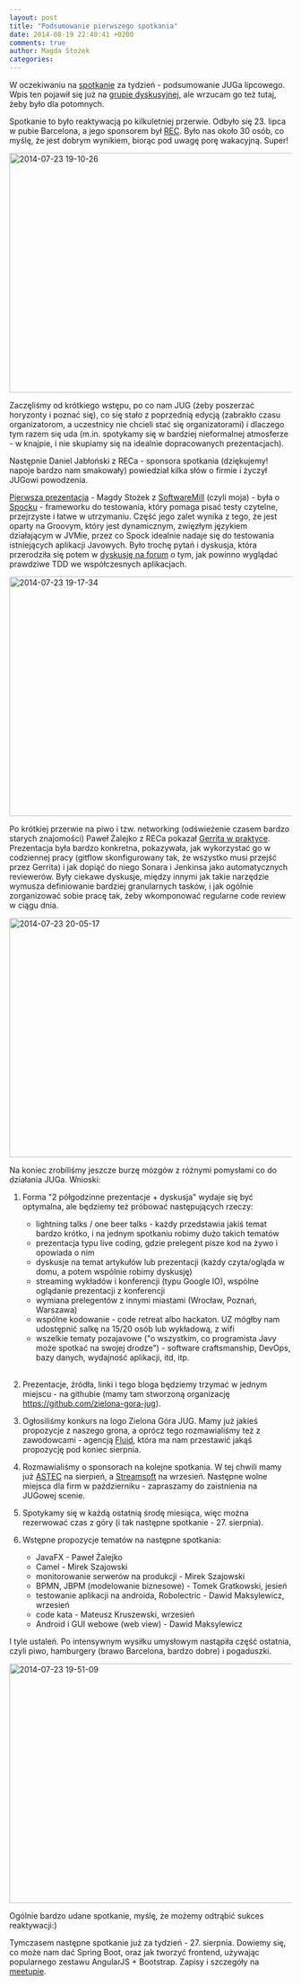 ```yaml
---
layout: post
title: "Podsumowanie pierwszego spotkania"
date: 2014-08-19 22:40:41 +0200
comments: true
author: Magda Stożek
categories: 
---
```

W oczekiwaniu na <a href="http://www.meetup.com/Zielona-Gora-JUG/events/198778072/" target="_blank">spotkanie</a> za tydzień - podsumowanie JUGa lipcowego. Wpis ten pojawił się już na <a href="http://jug.zgora.pl/forum" target="_blank">grupie dyskusyjnej</a>, ale wrzucam go też tutaj, żeby było dla potomnych.

Spotkanie to było reaktywacją po kilkuletniej przerwie. Odbyło się 23. lipca w pubie Barcelona, a jego sponsorem był <a href="http://pl.rec-global.com/" target="_blank">REC</a>. Było nas około 30 osób, co myślę, że jest dobrym wynikiem, biorąc pod uwagę porę wakacyjną. Super!

<div class="photo"><a href="https://www.flickr.com/photos/126253063@N03/14966422405" title="2014-07-23 19-10-26 by jugzgora flickr, on Flickr"><img src="https://farm6.staticflickr.com/5587/14966422405_52d3faf9f4_z.jpg" width="640" height="427" alt="2014-07-23 19-10-26"></a></div>

Zaczęliśmy od krótkiego wstępu, po co nam JUG (żeby poszerzać horyzonty i poznać się), co się stało z poprzednią edycją (zabrakło czasu organizatorom, a uczestnicy nie chcieli stać się organizatorami) i dlaczego tym razem się uda (m.in. spotykamy się w bardziej nieformalnej atmosferze - w knajpie, i nie skupiamy się na idealnie dopracowanych prezentacjach).

<!-- more -->

Następnie Daniel Jabłoński z RECa - sponsora spotkania (dziękujemy! napoje bardzo nam smakowały) powiedział kilka słów o firmie i życzył JUGowi powodzenia.

<a href="http://magdzikk.github.io/spock-slides/" target="_blank">Pierwsza prezentacja</a> - Magdy Stożek z <a href="http://softwaremill.com" target="_blank">SoftwareMill</a> (czyli moja) - była o <a href="http://code.google.com/p/spock/" target="_blank">Spocku</a> - frameworku do testowania, który pomaga pisać testy czytelne, przejrzyste i łatwe w utrzymaniu. Część jego zalet wynika z tego, że jest oparty na Groovym, który jest dynamicznym, zwięzłym językiem działającym w JVMie, przez co Spock idealnie nadaje się do testowania istniejących aplikacji Javowych. Było trochę pytań i dyskusja, która przerodziła się potem w <a href="https://groups.google.com/forum/?hl=pl#!topic/zielona-gora-jug/e8WeePfvqCQ" target="_blank">dyskusję na forum</a> o tym, jak powinno wyglądać prawdziwe TDD we współczesnych aplikacjach.

<div class="photo"><a href="https://www.flickr.com/photos/126253063@N03/14779815918" title="2014-07-23 19-17-34 by jugzgora flickr, on Flickr"><img src="https://farm6.staticflickr.com/5589/14779815918_6605c29d7f_z.jpg" width="640" height="427" alt="2014-07-23 19-17-34"></a></div>

Po krótkiej przerwie na piwo i tzw. networking (odświeżenie czasem bardzo starych znajomości) Paweł Żalejko z RECa pokazał <a href="/files/Gerrit.pdf" target="_blank">Gerrita w praktyce</a>. Prezentacja była bardzo konkretna, pokazywała, jak wykorzystać go w codziennej pracy (gitflow skonfigurowany tak, że wszystko musi przejść przez Gerrita) i jak dopiąć do niego Sonara i Jenkinsa jako automatycznych reviewerów. Były ciekawe dyskusje, między innymi jak takie narzędzie wymusza definiowanie bardziej granularnych tasków, i jak ogólnie zorganizować sobie pracę tak, żeby wkomponować regularne code review w ciągu dnia.

<div class="photo"><a href="https://www.flickr.com/photos/126253063@N03/14943434106" title="2014-07-23 20-05-17 by jugzgora flickr, on Flickr"><img src="https://farm6.staticflickr.com/5568/14943434106_0bee6111b0_z.jpg" width="640" height="427" alt="2014-07-23 20-05-17"></a></div>

Na koniec zrobiliśmy jeszcze burzę mózgów z różnymi pomysłami co do działania JUGa. Wnioski:

1. Forma "2 półgodzinne prezentacje + dyskusja" wydaje się być optymalna, ale będziemy też próbować następujących rzeczy:

	- lightning talks / one beer talks - każdy przedstawia jakiś temat bardzo krótko, i na jednym spotkaniu robimy dużo takich tematów
	- prezentacja typu live coding, gdzie prelegent pisze kod na żywo i opowiada o nim
	- dyskusje na temat artykułów lub prezentacji (każdy czyta/ogląda w domu, a potem wspólnie robimy dyskusję)
	- streaming wykładów i konferencji (typu Google IO), wspólne oglądanie prezentacji z konferencji
	- wymiana prelegentów z innymi miastami (Wrocław, Poznań, Warszawa)
	- wspólne kodowanie - code retreat albo hackaton. UZ mógłby nam udostępnić salkę na 15/20 osób lub wykładową, z wifi
	- wszelkie tematy pozajavowe ("o wszystkim, co programista Javy może spotkać na swojej drodze") - software craftsmanship, DevOps, bazy danych, wydajność aplikacji, itd, itp.
	<br><br>

2. Prezentacje, źródła, linki i tego bloga będziemy trzymać w jednym miejscu - na githubie (mamy tam stworzoną organizację https://github.com/zielona-gora-jug).

3. Ogłosiliśmy konkurs na logo Zielona Góra JUG. Mamy już jakieś propozycje z naszego grona, a oprócz tego rozmawialiśmy też z zawodowcami - agencją <a href="http://www.fluidagency.pl/" target="_blank">Fluid</a>, która ma nam przestawić jakąś propozycję pod koniec sierpnia.

4. Rozmawialiśmy o sponsorach na kolejne spotkania. W tej chwili mamy już <a href="http://www.astec.net/pl/" target="_blank">ASTEC</a> na sierpień, a <a href="http://www.streamsoft.pl/" target="_blank">Streamsoft</a> na wrzesień. Następne wolne miejsca dla firm w październiku - zapraszamy do zaistnienia na JUGowej scenie.

5. Spotykamy się w każdą ostatnią środę miesiąca, więc można rezerwować czas z góry (i tak następne spotkanie - 27. sierpnia).

6. Wstępne propozycje tematów na następne spotkania:

	- JavaFX - Paweł Żalejko
	- Camel - Mirek Szajowski
	- monitorowanie serwerów na produkcji - Mirek Szajowski
	- BPMN, JBPM (modelowanie biznesowe) - Tomek Gratkowski, jesień
	- testowanie aplikacji na androida, Robolectric - Dawid Maksylewicz, wrzesień
	- code kata - Mateusz Kruszewski, wrzesień
	- Android i GUI webowe (web view) - Dawid Maksylewicz

I tyle ustaleń. Po intensywnym wysiłku umysłowym nastąpiła część ostatnia, czyli piwo, hamburgery (brawo Barcelona, bardzo dobre) i pogaduszki.

<div class="photo"><a href="https://www.flickr.com/photos/126253063@N03/14966421195" title="2014-07-23 19-51-09 by jugzgora flickr, on Flickr"><img src="https://farm4.staticflickr.com/3863/14966421195_372cfa590b_z.jpg" width="640" height="427" alt="2014-07-23 19-51-09"></a></div>

Ogólnie bardzo udane spotkanie, myślę, że możemy odtrąbić sukces reaktywacji:)

Tymczasem następne spotkanie już za tydzień - 27. sierpnia. Dowiemy się, co może nam dać Spring Boot, oraz jak tworzyć frontend, używając popularnego zestawu AngularJS + Bootstrap. Zapisy i szczegóły na <a href="http://www.meetup.com/Zielona-Gora-JUG/events/198778072/" target="_blank">meetupie</a>.
